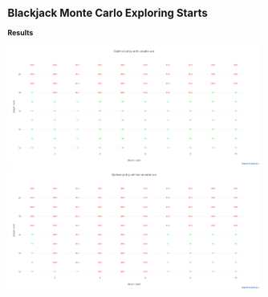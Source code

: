 ## Blackjack Monte Carlo Exploring Starts
<b>Results</b><br>

![With Usable Ace](https://github.com/iurshina/reinforcement_learning_hw/blob/master/ex_4/with%20ace.png)
![Without Usable Ace](https://github.com/iurshina/reinforcement_learning_hw/blob/master/ex_4/without%20ace.png)